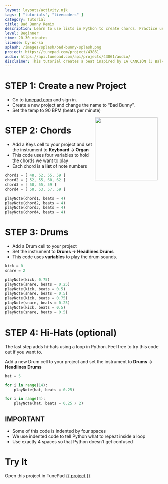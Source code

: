 ```yaml
---
layout: layouts/activity.njk
tags: [ "tutorials", "livecoders" ]
category: Tutorial
title: Bad Bunny Remix
description: Learn to use lists in Python to create chords. Practice using chords together to make progressions.
level: Beginner
time: 20-30 minutes
license: by-nc-sa
splash: /images/splash/bad-bunny-splash.png
project: https://tunepad.com/project/43861
audio: https://api.tunepad.com/api/projects/43861/audio/
disclaimer: This tutorial creates a beat inspired by LA CANCIÓN (J Balvin and Bad Bunny). For educational purposes only.
---
```


# STEP 1: Create a new Project
* Go to [tunepad.com](https://tunepad.com) and sign in. 
* Create a new project and change the name to “Bad Bunny”.
* Set the temp to 90 BPM (beats per minute)

<img src="/images/keys.png" width="200px" style="float: right; margin-right: 1rem;">

# STEP 2: Chords
* Add a Keys cell to your project and set the instrument to **Keyboard → Organ**
* This code uses four variables to hold the chords we want to play
* Each chord is a **list** of note numbers
```python
chord1 = [ 48, 52, 55, 59 ]
chord2 = [ 52, 55, 60, 62 ]
chord3 = [ 50, 55, 59 ]
chord4 = [ 50, 53, 57, 59 ]

playNote(chord1, beats = 4)
playNote(chord2, beats = 4)
playNote(chord3, beats = 4)
playNote(chord4, beats = 4)
```

# STEP 3: Drums
* Add a Drum cell to your project 
* Set the instrument to **Drums → Headlines Drums**
* This code uses **variables** to play the drum sounds. 
```python
kick = 0
snare = 2

playNote(kick, 0.75)
playNote(snare, beats = 0.25)
playNote(kick, beats = 0.5)
playNote(snare, beats = 0.5)
playNote(kick, beats = 0.75)
playNote(snare, beats = 0.25)
playNote(kick, beats = 0.5)
playNote(snare, beats = 0.5)
```

# STEP 4: Hi-Hats (optional)
The last step adds hi-hats using a loop in Python. Feel free to try this code out if you want to.

Add a new Drum cell to your project and set the instrument to **Drums → Headlines Drums**
```python
hat = 5

for i in range(14):
    playNote(hat, beats = 0.25)

for i in range(4):
    playNote(hat, beats = 0.25 / 2)
```

## IMPORTANT 
* Some of this code is indented by four spaces
* We use indented code to tell Python what to repeat inside a loop
* Use exactly 4 spaces so that Python doesn’t get confused

# Try It
Open this project in TunePad <a href="{{project}}" target="_blank">{{ project }}</a>

